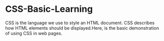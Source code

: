 # CSS-Basic-Learning
CSS is the language we use to style an HTML document.  CSS describes how HTML elements should be displayed.Here, is the basic demonstration of using CSS in web pages.

